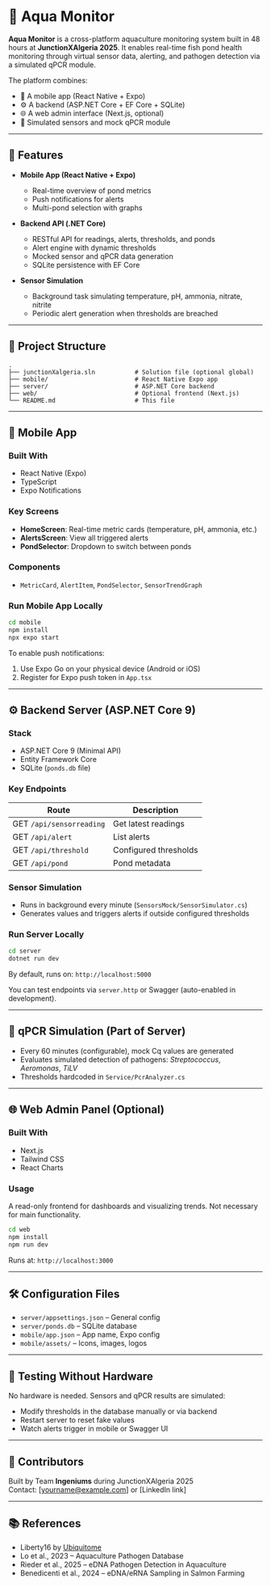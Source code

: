 
# 🌊 Aqua Monitor

**Aqua Monitor** is a cross-platform aquaculture monitoring system built in 48 hours at **JunctionXAlgeria 2025**. It enables real-time fish pond health monitoring through virtual sensor data, alerting, and pathogen detection via a simulated qPCR module.

The platform combines:
- 📱 A mobile app (React Native + Expo)
- ⚙️ A backend (ASP.NET Core + EF Core + SQLite)
- 🌐 A web admin interface (Next.js, optional)
- 🧪 Simulated sensors and mock qPCR module

---

## 🚀 Features

- **Mobile App (React Native + Expo)**  
  - Real-time overview of pond metrics  
  - Push notifications for alerts  
  - Multi-pond selection with graphs  

- **Backend API (.NET Core)**  
  - RESTful API for readings, alerts, thresholds, and ponds  
  - Alert engine with dynamic thresholds  
  - Mocked sensor and qPCR data generation  
  - SQLite persistence with EF Core  

- **Sensor Simulation**  
  - Background task simulating temperature, pH, ammonia, nitrate, nitrite  
  - Periodic alert generation when thresholds are breached  

---

## 📁 Project Structure

```
.
├── junctionXalgeria.sln           # Solution file (optional global)
├── mobile/                        # React Native Expo app
├── server/                        # ASP.NET Core backend
├── web/                           # Optional frontend (Next.js)
└── README.md                      # This file
```

---

## 📱 Mobile App

### Built With
- React Native (Expo)
- TypeScript
- Expo Notifications

### Key Screens
- **HomeScreen**: Real-time metric cards (temperature, pH, ammonia, etc.)
- **AlertsScreen**: View all triggered alerts
- **PondSelector**: Dropdown to switch between ponds

### Components
- `MetricCard`, `AlertItem`, `PondSelector`, `SensorTrendGraph`

### Run Mobile App Locally

```bash
cd mobile
npm install
npx expo start
```

To enable push notifications:
1. Use Expo Go on your physical device (Android or iOS)
2. Register for Expo push token in `App.tsx`

---

## ⚙️ Backend Server (ASP.NET Core 9)

### Stack
- ASP.NET Core 9 (Minimal API)
- Entity Framework Core
- SQLite (`ponds.db` file)

### Key Endpoints

| Route                               | Description                  |
|------------------------------------|------------------------------|
| GET `/api/sensorreading`           | Get latest readings          |
| GET `/api/alert`                   | List alerts                  |
| GET `/api/threshold`               | Configured thresholds        |
| GET `/api/pond`                    | Pond metadata                |

### Sensor Simulation

- Runs in background every minute (`SensorsMock/SensorSimulator.cs`)
- Generates values and triggers alerts if outside configured thresholds

### Run Server Locally

```bash
cd server
dotnet run dev
```

By default, runs on: `http://localhost:5000`

You can test endpoints via `server.http` or Swagger (auto-enabled in development).

---

## 🧪 qPCR Simulation (Part of Server)

- Every 60 minutes (configurable), mock Cq values are generated
- Evaluates simulated detection of pathogens: *Streptococcus*, *Aeromonas*, *TiLV*
- Thresholds hardcoded in `Service/PcrAnalyzer.cs`

---

## 🌐 Web Admin Panel (Optional)

### Built With
- Next.js
- Tailwind CSS
- React Charts

### Usage
A read-only frontend for dashboards and visualizing trends. Not necessary for main functionality.

```bash
cd web
npm install
npm run dev
```

Runs at: `http://localhost:3000`

---

## 🛠 Configuration Files

- `server/appsettings.json` – General config
- `server/ponds.db` – SQLite database
- `mobile/app.json` – App name, Expo config
- `mobile/assets/` – Icons, images, logos

---

## 🧪 Testing Without Hardware

No hardware is needed. Sensors and qPCR results are simulated:

- Modify thresholds in the database manually or via backend
- Restart server to reset fake values
- Watch alerts trigger in mobile or Swagger UI

---

## 🧠 Contributors

Built by Team **Ingeniums** during JunctionXAlgeria 2025  
Contact: [yourname@example.com] or [LinkedIn link]

---

## 📚 References

- Liberty16 by [Ubiquitome](https://www.ubi.com/products/liberty16/)
- Lo et al., 2023 – Aquaculture Pathogen Database  
- Rieder et al., 2025 – eDNA Pathogen Detection in Aquaculture  
- Benedicenti et al., 2024 – eDNA/eRNA Sampling in Salmon Farming  
